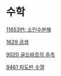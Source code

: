 # 수학

[11653번: 소인수분해](https://www.acmicpc.net/problem/11653)

[1629 곱셈](https://www.notion.so/1629-2ef034d794fd42209a87ca17212cd04b?pvs=21)

[9020 골드바흐의 추측](https://www.notion.so/9020-12450ad11e2f4a15bd3b850a2d7ce3d6?pvs=21)

[9461 파도반 수열](https://www.notion.so/9461-X-55ce05b80e7241d7890c412e056dc200?pvs=21)
